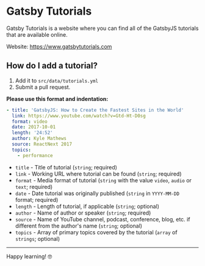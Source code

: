 # Gatsby Tutorials

Gatsby Tutorials is a website where you can find all of the GatsbyJS tutorials that are available online.

Website: https://www.gatsbytutorials.com

## How do I add a tutorial?

1. Add it to `src/data/tutorials.yml`
2. Submit a pull request.

**Please use this format and indentation:**

```yaml
- title: 'GatsbyJS: How to Create the Fastest Sites in the World'
  link: https://www.youtube.com/watch?v=Gtd-Ht-D0sg
  format: video
  date: 2017-10-01
  length: '24:52'
  author: Kyle Mathews
  source: ReactNext 2017
  topics:
    - performance
```

- `title` - Title of tutorial (`string`; required)
- `link` - Working URL where tutorial can be found (`string`; required)
- `format` - Media format of tutorial (`string` with the value `video`, `audio` or `text`; required)
- `date` - Date tutorial was originally published (`string` in `YYYY-MM-DD` format; required)
- `length` - Length of tutorial, if applicable (`string`; optional)
- `author` - Name of author or speaker (`string`; required)
- `source` - Name of YouTube channel, podcast, conference, blog, etc. if different from the author's name (`string`; optional)
- `topics` - Array of primary topics covered by the tutorial (`array` of `strings`; optional)

---

Happy learning! 🤓